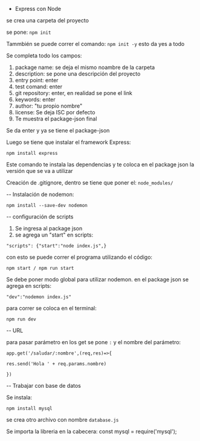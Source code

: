 - Express con Node

se crea una carpeta del proyecto

se pone:
`npm init`

Tammbién se puede correr el comando:
`npm init -y`
esto da yes a todo

Se completa todo los campos:

1. package name: se deja el mismo noambre de la carpeta
2. description: se pone una descripción del proyecto
3. entry point: enter
4. test comand: enter
5. git repository: enter, en realidad se pone el link
6. keywords: enter
7. author: "tu propio nombre"
8. license: Se deja ISC por defecto
9. Te muestra el package-json final

Se da enter y ya se tiene el package-json

Luego se tiene que instalar el framework Express:

`npm install express`

Este comando te instala las dependencias y te coloca en el package json la versión que se va a utilizar

Creación de .gitignore, dentro se tiene que poner el:
`node_modules/`

-- Instalación de nodemon:

`npm install --save-dev nodemon`

-- configuración de scripts

1. Se ingresa al package json
2. se agrega un "start" en scripts:

`"scripts": {"start":"node index.js",}`

con esto se puede correr el programa utilizando el código:

`npm start / npm run start`

Se debe poner modo global para utilizar nodemon. en el package json se agrega en scripts:

`"dev":"nodemon index.js"`

para correr se coloca en el terminal:

`npm run dev`

-- URL

para pasar parámetro en los get se pone `:` y el nombre del parámetro:

`app.get('/saludar/:nombre',(req,res)=>{`

  `res.send('Hola ' + req.params.nombre)`

`})`

-- Trabajar con base de datos

Se instala:

`npm install mysql`

se crea otro archivo con nombre `database.js`

Se importa la libreria en la cabecera:
const mysql = require('mysql');